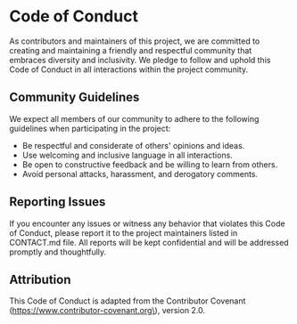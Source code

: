 # Code of Conduct

As contributors and maintainers of this project, we are committed to creating and maintaining a friendly and respectful community that embraces diversity and inclusivity. We pledge to follow and uphold this Code of Conduct in all interactions within the project community.

## Community Guidelines

We expect all members of our community to adhere to the following guidelines when participating in the project:

- Be respectful and considerate of others' opinions and ideas.
- Use welcoming and inclusive language in all interactions.
- Be open to constructive feedback and be willing to learn from others.
- Avoid personal attacks, harassment, and derogatory comments.

## Reporting Issues

If you encounter any issues or witness any behavior that violates this Code of Conduct, please report it to the project maintainers listed in CONTACT.md file. All reports will be kept confidential and will be addressed promptly and thoughtfully.

## Attribution

This Code of Conduct is adapted from the Contributor Covenant (https://www.contributor-covenant.org\), version 2.0.

